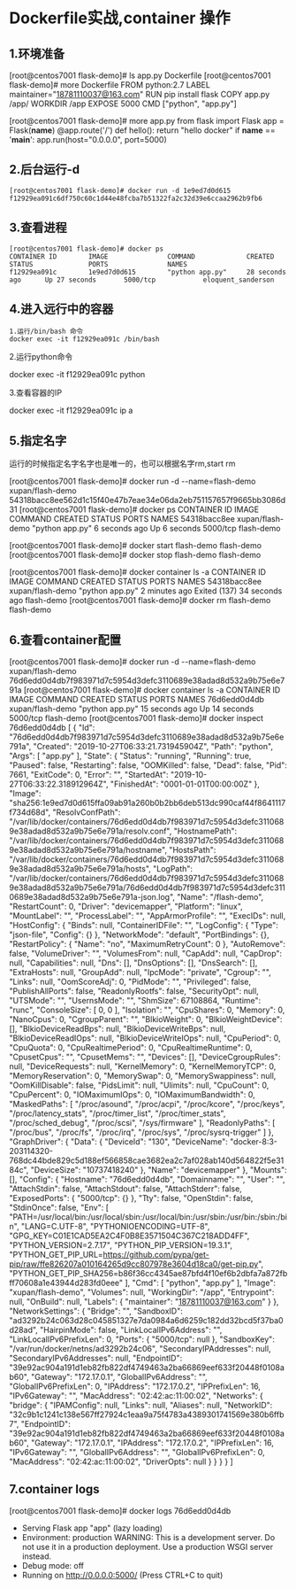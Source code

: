 # Dockerfile实战,container 操作

## 1.环境准备

[root@centos7001 flask-demo]# ls
app.py  Dockerfile
[root@centos7001 flask-demo]# more Dockerfile 
FROM python:2.7
LABEL maintainer="18781110037@163.com"
RUN pip install flask
COPY app.py /app/
WORKDIR /app
EXPOSE 5000
CMD ["python", "app.py"]

[root@centos7001 flask-demo]# more app.py 
from flask import Flask
app = Flask(__name__)
@app.route('/')
def hello():
    return "hello docker"
if __name__ == '__main__':
    app.run(host="0.0.0.0", port=5000)



## 2.后台运行-d
```text
[root@centos7001 flask-demo]# docker run -d 1e9ed7d0d615
f12929ea091c6df750c60c1d44e48fcba7b51322fa2c32d39e6ccaa2962b9fb6
```


## 3.查看进程
```text
[root@centos7001 flask-demo]# docker ps
CONTAINER ID        IMAGE               COMMAND             CREATED             STATUS              PORTS               NAMES
f12929ea091c        1e9ed7d0d615        "python app.py"     28 seconds ago      Up 27 seconds       5000/tcp            eloquent_sanderson
```




## 4.进入远行中的容器
```text
1.运行/bin/bash 命令
docker exec -it f12929ea091c /bin/bash 
```


2.运行python命令

docker exec -it f12929ea091c python



3.查看容器的IP

docker exec -it f12929ea091c ip a



## 5.指定名字

运行的时候指定名字名字也是唯一的，也可以根据名字rm,start rm

[root@centos7001 flask-demo]# docker run -d --name=flash-demo xupan/flash-demo
54318bacc8ee562d1c15f40e47b7eae34e06da2eb751157657f9665bb3086d31
[root@centos7001 flask-demo]# docker ps
CONTAINER ID        IMAGE               COMMAND             CREATED             STATUS              PORTS               NAMES
54318bacc8ee        xupan/flash-demo    "python app.py"     6 seconds ago       Up 6 seconds        5000/tcp            flash-demo



[root@centos7001 flask-demo]# docker start flash-demo
flash-demo
[root@centos7001 flask-demo]# docker stop flash-demo
flash-demo

[root@centos7001 flask-demo]# docker container ls -a
CONTAINER ID        IMAGE               COMMAND             CREATED             STATUS                        PORTS               NAMES
54318bacc8ee        xupan/flash-demo    "python app.py"     2 minutes ago       Exited (137) 34 seconds ago                       flash-demo
[root@centos7001 flask-demo]# docker rm flash-demo 
flash-demo



## 6.查看container配置

[root@centos7001 flask-demo]# docker run -d --name=flash-demo xupan/flash-demo
76d6edd0d4db7f983971d7c5954d3defc3110689e38adad8d532a9b75e6e791a
[root@centos7001 flask-demo]# docker container ls -a
CONTAINER ID        IMAGE               COMMAND             CREATED             STATUS              PORTS               NAMES
76d6edd0d4db        xupan/flash-demo    "python app.py"     15 seconds ago      Up 14 seconds       5000/tcp            flash-demo
[root@centos7001 flask-demo]# docker inspect 76d6edd0d4db
[
    {
        "Id": "76d6edd0d4db7f983971d7c5954d3defc3110689e38adad8d532a9b75e6e791a",
        "Created": "2019-10-27T06:33:21.731945904Z",
        "Path": "python",
        "Args": [
            "app.py"
        ],
        "State": {
            "Status": "running",
            "Running": true,
            "Paused": false,
            "Restarting": false,
            "OOMKilled": false,
            "Dead": false,
            "Pid": 7661,
            "ExitCode": 0,
            "Error": "",
            "StartedAt": "2019-10-27T06:33:22.318912964Z",
            "FinishedAt": "0001-01-01T00:00:00Z"
        },
        "Image": "sha256:1e9ed7d0d615ffa09ab91a260b0b2bb6deb513dc990caf44f8641117f734d68d",
        "ResolvConfPath": "/var/lib/docker/containers/76d6edd0d4db7f983971d7c5954d3defc3110689e38adad8d532a9b75e6e791a/resolv.conf",
        "HostnamePath": "/var/lib/docker/containers/76d6edd0d4db7f983971d7c5954d3defc3110689e38adad8d532a9b75e6e791a/hostname",
        "HostsPath": "/var/lib/docker/containers/76d6edd0d4db7f983971d7c5954d3defc3110689e38adad8d532a9b75e6e791a/hosts",
        "LogPath": "/var/lib/docker/containers/76d6edd0d4db7f983971d7c5954d3defc3110689e38adad8d532a9b75e6e791a/76d6edd0d4db7f983971d7c5954d3defc3110689e38adad8d532a9b75e6e791a-json.log",
        "Name": "/flash-demo",
        "RestartCount": 0,
        "Driver": "devicemapper",
        "Platform": "linux",
        "MountLabel": "",
        "ProcessLabel": "",
        "AppArmorProfile": "",
        "ExecIDs": null,
        "HostConfig": {
            "Binds": null,
            "ContainerIDFile": "",
            "LogConfig": {
                "Type": "json-file",
                "Config": {}
            },
            "NetworkMode": "default",
            "PortBindings": {},
            "RestartPolicy": {
                "Name": "no",
                "MaximumRetryCount": 0
            },
            "AutoRemove": false,
            "VolumeDriver": "",
            "VolumesFrom": null,
            "CapAdd": null,
            "CapDrop": null,
            "Capabilities": null,
            "Dns": [],
            "DnsOptions": [],
            "DnsSearch": [],
            "ExtraHosts": null,
            "GroupAdd": null,
            "IpcMode": "private",
            "Cgroup": "",
            "Links": null,
            "OomScoreAdj": 0,
            "PidMode": "",
            "Privileged": false,
            "PublishAllPorts": false,
            "ReadonlyRootfs": false,
            "SecurityOpt": null,
            "UTSMode": "",
            "UsernsMode": "",
            "ShmSize": 67108864,
            "Runtime": "runc",
            "ConsoleSize": [
                0,
                0
            ],
            "Isolation": "",
            "CpuShares": 0,
            "Memory": 0,
            "NanoCpus": 0,
            "CgroupParent": "",
            "BlkioWeight": 0,
            "BlkioWeightDevice": [],
            "BlkioDeviceReadBps": null,
            "BlkioDeviceWriteBps": null,
            "BlkioDeviceReadIOps": null,
            "BlkioDeviceWriteIOps": null,
            "CpuPeriod": 0,
            "CpuQuota": 0,
            "CpuRealtimePeriod": 0,
            "CpuRealtimeRuntime": 0,
            "CpusetCpus": "",
            "CpusetMems": "",
            "Devices": [],
            "DeviceCgroupRules": null,
            "DeviceRequests": null,
            "KernelMemory": 0,
            "KernelMemoryTCP": 0,
            "MemoryReservation": 0,
            "MemorySwap": 0,
            "MemorySwappiness": null,
            "OomKillDisable": false,
            "PidsLimit": null,
            "Ulimits": null,
            "CpuCount": 0,
            "CpuPercent": 0,
            "IOMaximumIOps": 0,
            "IOMaximumBandwidth": 0,
            "MaskedPaths": [
                "/proc/asound",
                "/proc/acpi",
                "/proc/kcore",
                "/proc/keys",
                "/proc/latency_stats",
                "/proc/timer_list",
                "/proc/timer_stats",
                "/proc/sched_debug",
                "/proc/scsi",
                "/sys/firmware"
            ],
            "ReadonlyPaths": [
                "/proc/bus",
                "/proc/fs",
                "/proc/irq",
                "/proc/sys",
                "/proc/sysrq-trigger"
            ]
        },
        "GraphDriver": {
            "Data": {
                "DeviceId": "130",
                "DeviceName": "docker-8:3-203114320-768dc44bde829c5d188ef566858cae3682ea2c7af028ab140d564822f5e3184c",
                "DeviceSize": "10737418240"
            },
            "Name": "devicemapper"
        },
        "Mounts": [],
        "Config": {
            "Hostname": "76d6edd0d4db",
            "Domainname": "",
            "User": "",
            "AttachStdin": false,
            "AttachStdout": false,
            "AttachStderr": false,
            "ExposedPorts": {
                "5000/tcp": {}
            },
            "Tty": false,
            "OpenStdin": false,
            "StdinOnce": false,
            "Env": [
                "PATH=/usr/local/bin:/usr/local/sbin:/usr/local/bin:/usr/sbin:/usr/bin:/sbin:/bin",
                "LANG=C.UTF-8",
                "PYTHONIOENCODING=UTF-8",
                "GPG_KEY=C01E1CAD5EA2C4F0B8E3571504C367C218ADD4FF",
                "PYTHON_VERSION=2.7.17",
                "PYTHON_PIP_VERSION=19.3.1",
                "PYTHON_GET_PIP_URL=https://github.com/pypa/get-pip/raw/ffe826207a010164265d9cc807978e3604d18ca0/get-pip.py",
                "PYTHON_GET_PIP_SHA256=b86f36cc4345ae87bfd4f10ef6b2dbfa7a872fbff70608a1e43944d283fd0eee"
            ],
            "Cmd": [
                "python",
                "app.py"
            ],
            "Image": "xupan/flash-demo",
            "Volumes": null,
            "WorkingDir": "/app",
            "Entrypoint": null,
            "OnBuild": null,
            "Labels": {
                "maintainer": "18781110037@163.com"
            }
        },
        "NetworkSettings": {
            "Bridge": "",
            "SandboxID": "ad3292b24c063d28c045851327e7da0984a6d6259c182dd32bcd5f37ba0d28ad",
            "HairpinMode": false,
            "LinkLocalIPv6Address": "",
            "LinkLocalIPv6PrefixLen": 0,
            "Ports": {
                "5000/tcp": null
            },
            "SandboxKey": "/var/run/docker/netns/ad3292b24c06",
            "SecondaryIPAddresses": null,
            "SecondaryIPv6Addresses": null,
            "EndpointID": "39e92ac904a191d1eb82fb822df4749463a2ba66869eef633f20448f0108ab60",
            "Gateway": "172.17.0.1",
            "GlobalIPv6Address": "",
            "GlobalIPv6PrefixLen": 0,
            "IPAddress": "172.17.0.2",
            "IPPrefixLen": 16,
            "IPv6Gateway": "",
            "MacAddress": "02:42:ac:11:00:02",
            "Networks": {
                "bridge": {
                    "IPAMConfig": null,
                    "Links": null,
                    "Aliases": null,
                    "NetworkID": "32c9b1c1241c138e567ff27924c1eaa9a75f4783a4389301741569e380b6ffb7",
                    "EndpointID": "39e92ac904a191d1eb82fb822df4749463a2ba66869eef633f20448f0108ab60",
                    "Gateway": "172.17.0.1",
                    "IPAddress": "172.17.0.2",
                    "IPPrefixLen": 16,
                    "IPv6Gateway": "",
                    "GlobalIPv6Address": "",
                    "GlobalIPv6PrefixLen": 0,
                    "MacAddress": "02:42:ac:11:00:02",
                    "DriverOpts": null
                }
            }
        }
    }
]



## 7.container logs

[root@centos7001 flask-demo]# docker logs 76d6edd0d4db
 * Serving Flask app "app" (lazy loading)
 * Environment: production
   WARNING: This is a development server. Do not use it in a production deployment.
   Use a production WSGI server instead.
 * Debug mode: off
 * Running on http://0.0.0.0:5000/ (Press CTRL+C to quit)